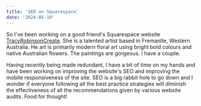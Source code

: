 ```yaml
---
title: 'SEO on Squarespace'
date: '2024-05-10'
---
```


So I've been working on a good friend's Squarespace website [TracyRobinsonCreate](https://tracyrobinsoncreate.com.au). She is a talented artist based in Fremantle, Western Australia. He art is primarily modern floral art using bright bold colours and native Australian flowers. The paintings are gorgeous. I have a couple. 

Having recently being made redundant, I have a bit of time on my hands and have been working on improving the website's SEO and improving the mobile responsiveness of the site. SEO is a big rabbit hole to go down and I wonder if everyone following all the best practice strategies will diminish the effectiveness of all the recommendations given by various website audits. Food for thought!